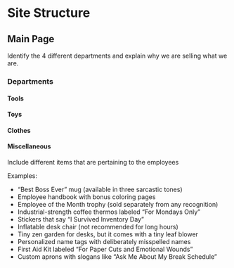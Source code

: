 # Site Structure

## Main Page
Identify the 4 different departments and explain why we are selling what we are.

### Departments

#### Tools

#### Toys

#### Clothes

#### Miscellaneous
Include different items that are pertaining to the employees

Examples:
- “Best Boss Ever” mug (available in three sarcastic tones)
- Employee handbook with bonus coloring pages
- Employee of the Month trophy (sold separately from any recognition)
- Industrial-strength coffee thermos labeled “For Mondays Only”
- Stickers that say “I Survived Inventory Day”
- Inflatable desk chair (not recommended for long hours)
- Tiny zen garden for desks, but it comes with a tiny leaf blower
- Personalized name tags with deliberately misspelled names
- First Aid Kit labeled “For Paper Cuts and Emotional Wounds”
- Custom aprons with slogans like “Ask Me About My Break Schedule”
